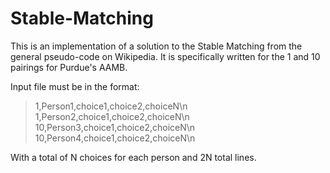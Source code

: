 # Stable-Matching
This is an implementation of a solution to the Stable Matching from the general pseudo-code on Wikipedia. It is specifically written for the 1 and 10 pairings for Purdue's AAMB. 

Input file must be in the format:
> 1,Person1,choice1,choice2,choiceN\n
> 1,Person2,choice1,choice2,choiceN\n
> 10,Person3,choice1,choice2,choiceN\n
> 10,Person4,choice1,choice2,choiceN\n

With a total of N choices for each person and 2N total lines.
